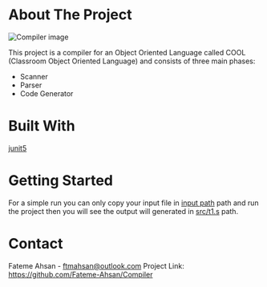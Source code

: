 # About The Project

![Compiler image](https://media.geeksforgeeks.org/wp-content/uploads/compileProcess.jpg)

This project is a compiler for an Object Oriented Language called COOL (Classroom Object Oriented Language) and consists of three main phases: 
- Scanner
- Parser 
- Code Generator

# Built With

[junit5](https://junit.org/junit5/)

# Getting Started

For a simple run you can only copy your input file in [input path](src/main/java/t1.cool) path and run the project then you will see the output will generated in [src/t1.s](src/main/java/t1.s) path.

# Contact

Fateme Ahsan - ftmahsan@outlook.com
Project Link: https://github.com/Fateme-Ahsan/Compiler
